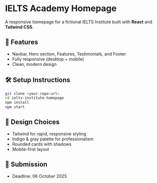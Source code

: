 # IELTS Academy Homepage

A responsive homepage for a fictional IELTS Institute built with **React** and **Tailwind CSS**.

## 🚀 Features
- Navbar, Hero section, Features, Testimonials, and Footer
- Fully responsive (desktop + mobile)
- Clean, modern design

## 🛠️ Setup Instructions
```bash
git clone <your-repo-url>
cd ielts-institute-homepage
npm install
npm start
```

## 🎨 Design Choices
- Tailwind for rapid, responsive styling
- Indigo & gray palette for professionalism
- Rounded cards with shadows
- Mobile-first layout

## 📅 Submission
- Deadline: 06 October 2025
